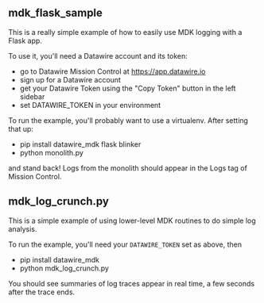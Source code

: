 mdk_flask_sample
----------------

This is a really simple example of how to easily use MDK logging with a Flask app.

To use it, you'll need a Datawire account and its token:

- go to Datawire Mission Control at https://app.datawire.io
- sign up for a Datawire account
- get your Datawire Token using the "Copy Token" button in the left sidebar
- set DATAWIRE_TOKEN in your environment

To run the example, you'll probably want to use a virtualenv. After setting that up:

- pip install datawire_mdk flask blinker
- python monolith.py

and stand back! Logs from the monolith should appear in the Logs tag of Mission Control.

mdk_log_crunch.py
-----------------

This is a simple example of using lower-level MDK routines to do simple log analysis.

To run the example, you'll need your `DATAWIRE_TOKEN` set as above, then

- pip install datawire_mdk
- python mdk_log_crunch.py

You should see summaries of log traces appear in real time, a few seconds after the trace
ends.
